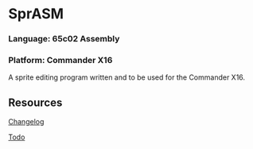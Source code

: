# SprASM
### Language: 65c02 Assembly
### Platform: Commander X16

A sprite editing program written and to be used for the Commander X16.

## Resources
[Changelog](CHANGELOG.md)

[Todo](TODO.md)